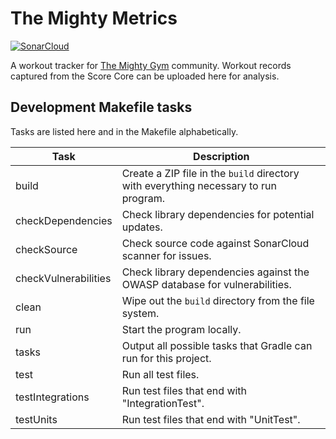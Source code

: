 # The Mighty Metrics

[![SonarCloud](https://sonarcloud.io/images/project_badges/sonarcloud-white.svg)](https://sonarcloud.io/summary/overall?id=mobiusk_mighty-metrics)

A workout tracker for [The Mighty Gym](https://www.themightygym.com/) community.
Workout records captured from the Score Core can be uploaded here for analysis.

## Development Makefile tasks

Tasks are listed here and in the Makefile alphabetically.

| Task                 | Description                                                                          |
|----------------------|--------------------------------------------------------------------------------------|
| build                | Create a ZIP file in the `build` directory with everything necessary to run program. |
| checkDependencies    | Check library dependencies for potential updates.                                    |
| checkSource          | Check source code against SonarCloud scanner for issues.                             |
| checkVulnerabilities | Check library dependencies against the OWASP database for vulnerabilities.           |
| clean                | Wipe out the `build` directory from the file system.                                 |
| run                  | Start the program locally.                                                           |
| tasks                | Output all possible tasks that Gradle can run for this project.                      |
| test                 | Run all test files.                                                                  |
| testIntegrations     | Run test files that end with "IntegrationTest".                                      |
| testUnits            | Run test files that end with "UnitTest".                                             |
